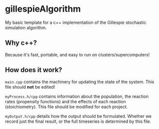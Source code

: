 # gillespieAlgorithm
My basic template for a c++ implementation of the Gillespie stochastic simulation algorithm.

## Why c++?
Because it's fast, portable, and easy to run on clusters/supercomputers!

## How does it work?
`main.cpp` contains the machinery for updating the state of the system.
This file should **not** be edited!

`myProcess.h/cpp` contains information about the population, the reaction rates (propensity functions) and the effects of each reaction (stoichiometry).
This file should be modified for each project.

`myOutput.h/cpp` details how the output should be formulated.
Whether we record just the final result, or the full timeseries is determined by this file.
